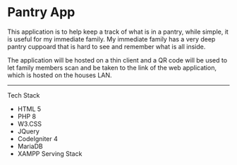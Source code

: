 # Pantry App

This application is to help keep a track of what is in a pantry, while simple, it is useful for my immediate family. My immediate family has a very deep pantry cuppoard that is hard to see and remember what is all inside.

The application will be hosted on a thin client and a QR code will be used to let family members scan and be taken to the link of the web application, which is hosted on the houses LAN.

------------

Tech Stack
* HTML 5
* PHP 8
* W3.CSS
* JQuery
* CodeIgniter 4
* MariaDB
* XAMPP Serving Stack
